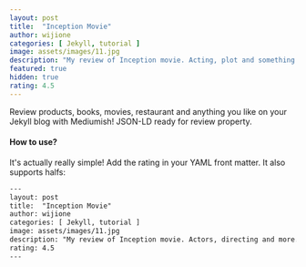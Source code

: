 ```yaml
---
layout: post
title:  "Inception Movie"
author: wijione
categories: [ Jekyll, tutorial ]
image: assets/images/11.jpg
description: "My review of Inception movie. Acting, plot and something else in this short description."
featured: true
hidden: true
rating: 4.5
---
```


Review products, books, movies, restaurant and anything you like on your Jekyll blog with Mediumish! JSON-LD ready for review property.

#### How to use?

It's actually really simple! Add the rating in your YAML front matter. It also supports halfs:

```html
---
layout: post
title:  "Inception Movie"
author: wijione
categories: [ Jekyll, tutorial ]
image: assets/images/11.jpg
description: "My review of Inception movie. Actors, directing and more."
rating: 4.5
---
```
